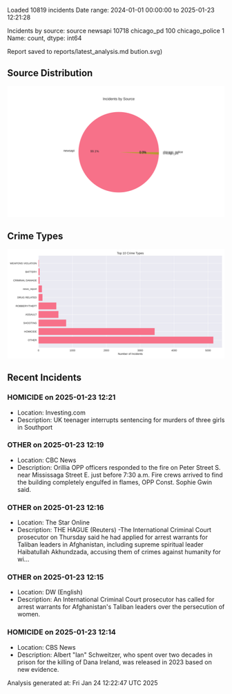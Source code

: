 
Loaded 10819 incidents
Date range: 2024-01-01 00:00:00 to 2025-01-23 12:21:28

Incidents by source:
source
newsapi           10718
chicago_pd          100
chicago_police        1
Name: count, dtype: int64

Report saved to reports/latest_analysis.md
bution.svg)

## Source Distribution
![Source Distribution](images/source_distribution.svg)

## Crime Types
![Crime Types](images/crime_types.svg)

## Recent Incidents

### HOMICIDE on 2025-01-23 12:21
- Location: Investing.com
- Description: UK teenager interrupts sentencing for murders of three girls in Southport


### OTHER on 2025-01-23 12:19
- Location: CBC News
- Description: Orillia OPP officers responded to the fire on Peter Street S. near Mississaga Street E. just before 7:30 a.m. Fire crews arrived to find the building completely engulfed in flames, OPP Const. Sophie Gwin said.


### OTHER on 2025-01-23 12:16
- Location: The Star Online
- Description: THE HAGUE (Reuters) -The International Criminal Court prosecutor on Thursday said he had applied for arrest warrants for Taliban leaders in Afghanistan, including supreme spiritual leader Haibatullah Akhundzada, accusing them of crimes against humanity for wi…


### OTHER on 2025-01-23 12:15
- Location: DW (English)
- Description: An International Criminal Court prosecutor has called for arrest warrants for Afghanistan's Taliban leaders over the persecution of women.


### HOMICIDE on 2025-01-23 12:14
- Location: CBS News
- Description: Albert "Ian" Schweitzer, who spent over two decades in prison for the killing of Dana Ireland, was released in 2023 based on new evidence.

Analysis generated at: Fri Jan 24 12:22:47 UTC 2025
